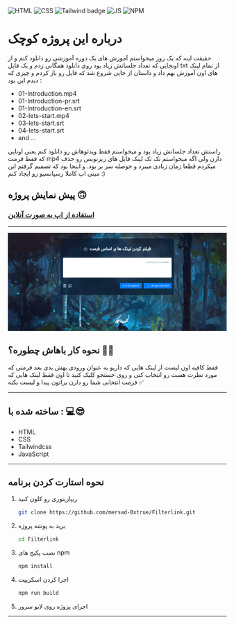 
<div id="top"></div>

![HTML](https://img.shields.io/badge/HTML5-E34F26?style=for-the-badge&logo=html5&logoColor=white)
![CSS](https://img.shields.io/badge/CSS3-1572B6?style=for-the-badge&logo=css3&logoColor=white)
![Tailwind badge](https://img.shields.io/badge/Tailwind_CSS-38B2AC?style=for-the-badge&logo=tailwind-css&logoColor=white)
![JS](https://img.shields.io/badge/JavaScript-F7DF1E?style=for-the-badge&logo=javascript&logoColor=black)
![NPM](https://img.shields.io/badge/NPM-%23000000.svg?style=for-the-badge&logo=npm&logoColor=white)

# درباره این پروژه کوچک
حقیقت اینه که یک روز میخواستم آموزش های یک دوره آموزشی رو دانلود کنم و از اونجایی که تعداد جلساتش زیاد بود روی دانلود همگانی زدم و یک فایل txt از تمام لینک های اون آموزش بهم داد و داستان از جایی شروع شد که فایل رو باز کردم و چیزی که دیدم این بود :
- 01-Introduction.mp4
- 01-Introduction-pr.srt
- 01-Introduction-en.srt
- 02-lets-start.mp4
- 03-lets-start.srt
- 04-lets-start.srt
- and ...

راستش تعداد جلساتش زیاد بود و میخواستم فقط ویدئوهاش رو دانلود کنم یعنی اونایی که فقط فرمت mp4 دارن ولی اگه میخواستم تک تک لینک فایل های زیرنویس رو حذف میکردم قطعا زمان زیادی میبرد و حوصله سر بر بود.
و اینجا بود که تصمیم گرفتم این مینی اپ کاملا رسپانسیو رو ایجاد کنم :)

## پیش نمایش پروژه 🙃
### <a href="https://mersad-bxtrue.github.io/Filterlink/">استفاده از اپ به صورت آنلاین</a>
---
<img src='./src/image/project-demo.png' alt='Filterlink preview' >

## نحوه کار باهاش چطوره؟ 🤛🤜

فقط کافیه اون لیست از لینک هایی که داریو به عنوان ورودی بهش بدی بعد فرمتی که مورد نظرت هست رو انتخاب کنی و روی جستجو کلیک کنید تا اون فقط لینک هایی که فرمت انتخابی شما رو دارن براتون پیدا و لیست بکنه ✅

---

## ساخته شده با : 💻😎

- HTML
- CSS
- Tailwindcss
- JavaScript

---

## نحوه استارت کردن برنامه

1. ریپازیتوری رو کلون کنید
   ```sh
   git clone https://github.com/mersad-Bxtrue/Filterlink.git
   ```
2. برید به پوشه پروژه
    ```sh
    cd Filterlink
    ```
3. نصب پکیج های npm
   ```sh
   npm install
   ```
4. اجرا کردن اسکریپت
    ```sh
    npm run build
    ```
5. اجرای پروژه روی لایو سرور

---


